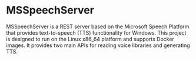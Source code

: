 # MSSpeechServer
MSSpeechServer is a REST server based on the Microsoft Speech Platform that provides text-to-speech (TTS) functionality for Windows. This project is designed to run on the Linux x86_64 platform and supports Docker images. It provides two main APIs for reading voice libraries and generating TTS.
